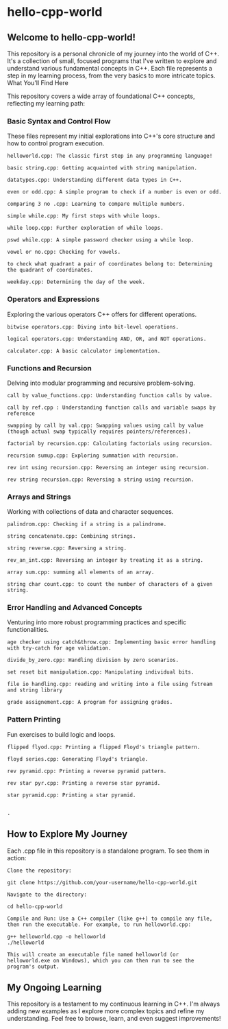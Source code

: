 # hello-cpp-world

## Welcome to hello-cpp-world! 

This repository is a personal chronicle of my journey into the world of C++. It's a collection of small, focused programs that I've written to explore and understand various fundamental concepts in C++. Each file represents a step in my learning process, from the very basics to more intricate topics.
What You'll Find Here

This repository covers a wide array of foundational C++ concepts, reflecting my learning path:

### Basic Syntax and Control Flow

These files represent my initial explorations into C++'s core structure and how to control program execution.

    helloworld.cpp: The classic first step in any programming language!

    basic string.cpp: Getting acquainted with string manipulation.

    datatypes.cpp: Understanding different data types in C++.

    even or odd.cpp: A simple program to check if a number is even or odd.

    comparing 3 no .cpp: Learning to compare multiple numbers.

    simple while.cpp: My first steps with while loops.

    while loop.cpp: Further exploration of while loops.

    pswd while.cpp: A simple password checker using a while loop.

    vowel or no.cpp: Checking for vowels.

    to check what quadrant a pair of coordinates belong to: Determining the quadrant of coordinates.

    weekday.cpp: Determining the day of the week.

### Operators and Expressions

Exploring the various operators C++ offers for different operations.

    bitwise operators.cpp: Diving into bit-level operations.

    logical operators.cpp: Understanding AND, OR, and NOT operations.

    calculator.cpp: A basic calculator implementation.

### Functions and Recursion

Delving into modular programming and recursive problem-solving.

    call by value_functions.cpp: Understanding function calls by value.

    call by ref.cpp : Understanding function calls and variable swaps by reference

    swapping by call by val.cpp: Swapping values using call by value (though actual swap typically requires pointers/references).

    factorial by recursion.cpp: Calculating factorials using recursion.

    recursion sumup.cpp: Exploring summation with recursion.

    rev int using recursion.cpp: Reversing an integer using recursion.

    rev string recursion.cpp: Reversing a string using recursion.

### Arrays and Strings

Working with collections of data and character sequences.

    palindrom.cpp: Checking if a string is a palindrome.

    string concatenate.cpp: Combining strings.

    string reverse.cpp: Reversing a string.

    rev_an_int.cpp: Reversing an integer by treating it as a string.

    array sum.cpp: summing all elements of an array.

    string char count.cpp: to count the number of characters of a given string.

    

### Error Handling and Advanced Concepts

Venturing into more robust programming practices and specific functionalities.

    age checker using catch&throw.cpp: Implementing basic error handling with try-catch for age validation.

    divide_by_zero.cpp: Handling division by zero scenarios.

    set reset bit manipulation.cpp: Manipulating individual bits.

    file io handling.cpp: reading and writing into a file using fstream and string library

    grade assignement.cpp: A program for assigning grades.

### Pattern Printing

Fun exercises to build logic and loops.

    flipped flyod.cpp: Printing a flipped Floyd's triangle pattern.

    floyd series.cpp: Generating Floyd's triangle.

    rev pyramid.cpp: Printing a reverse pyramid pattern.

    rev star pyr.cpp: Printing a reverse star pyramid.

    star pyramid.cpp: Printing a star pyramid.


    .

## How to Explore My Journey

Each .cpp file in this repository is a standalone program. To see them in action:

    Clone the repository:

    git clone https://github.com/your-username/hello-cpp-world.git

    Navigate to the directory:

    cd hello-cpp-world

    Compile and Run: Use a C++ compiler (like g++) to compile any file, then run the executable. For example, to run helloworld.cpp:

    g++ helloworld.cpp -o helloworld
    ./helloworld

    This will create an executable file named helloworld (or helloworld.exe on Windows), which you can then run to see the program's output.

## My Ongoing Learning

This repository is a testament to my continuous learning in C++. I'm always adding new examples as I explore more complex topics and refine my understanding. Feel free to browse, learn, and even suggest improvements!
